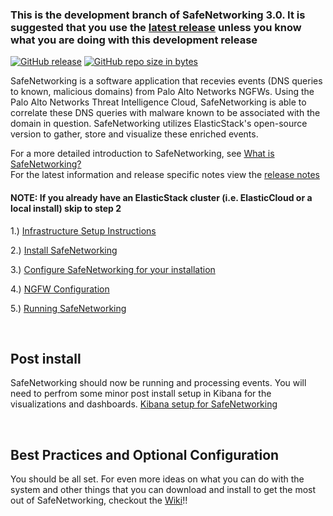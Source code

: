 ### This is the development branch of SafeNetworking 3.0.  It is suggested that you use the [latest release](https://github.com/PaloAltoNetworks/safe-networking/releases) unless you know what you are doing with this development release
[![GitHub release](https://img.shields.io/github/release/qubyte/rubidium.svg?style=for-the-badge)](https://github.com/PaloAltoNetworks/safe-networking/releases)
[![GitHub repo size in bytes](https://img.shields.io/github/repo-size/badges/shields.svg?style=for-the-badge)](https://github.com/PaloAltoNetworks/safe-networking)

SafeNetworking is a software application that recevies events (DNS queries to known, malicious domains) from Palo Alto Networks NGFWs.  Using the Palo Alto Networks Threat Intelligence Cloud, SafeNetworking is able to correlate these DNS queries with malware known to be associated with the domain in question.  SafeNetworking utilizes ElasticStack's open-source version to gather, store and visualize these enriched events.

For a more detailed introduction to SafeNetworking, see [What is SafeNetworking?](https://github.com/PaloAltoNetworks/safe-networking/wiki/What-is-SafeNetworking%3F)<br/>
For the latest information and release specific notes view the [release notes](docs/release-notes.md)

#### NOTE: If you already have an ElasticStack cluster (i.e. ElasticCloud or a local install) skip to step 2
1.) [Infrastructure Setup Instructions](https://github.com/PaloAltoNetworks/safe-networking/wiki/Infrastructure-Setup)

2.) [Install SafeNetworking](https://github.com/PaloAltoNetworks/safe-networking/wiki/Installing-the-SafeNetworking-Software)

3.) [Configure SafeNetworking for your installation](https://github.com/PaloAltoNetworks/safe-networking/wiki/Configuring-SafeNetworking)

4.) [NGFW Configuration](https://github.com/PaloAltoNetworks/safe-networking/wiki/NGFW-Configuration)

5.) [Running SafeNetworking](https://github.com/PaloAltoNetworks/safe-networking/wiki/Running-SafeNetworking)

<br/>

## Post install
SafeNetworking should now be running and processing events.  You will need to perfrom some minor post install setup in Kibana for the visualizations and dashboards.
[Kibana setup for SafeNetworking](https://github.com/PaloAltoNetworks/safe-networking/wiki/Kibana-post-install-setup)

<br/>

## Best Practices and Optional Configuration
You should be all set.  For even more ideas on what you can do with the system and other things that you can download and install to get the most out of SafeNetworking, checkout the [Wiki](https://github.com/PaloAltoNetworks/safe-networking/wiki)!!
